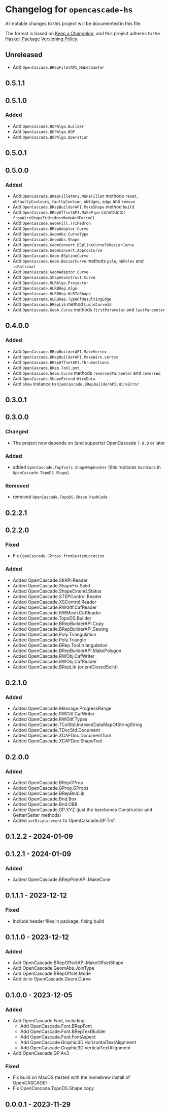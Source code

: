 # Changelog for `opencascade-hs`

All notable changes to this project will be documented in this file.

The format is based on [Keep a Changelog](https://keepachangelog.com/en/1.0.0/),
and this project adheres to the
[Haskell Package Versioning Policy](https://pvp.haskell.org/).

## Unreleased

- Add `OpenCascade.BRepFiletAPI_MakeChamfer`

## 0.5.1.1

## 0.5.1.0

### Added

- Add `OpenCascade.BOPAlgo.Builder`
- Add `OpenCascade.BOPAlgo.BOP`
- Add `OpenCascade.BOPAlgo.Operation`

## 0.5.0.1

## 0.5.0.0

### Added

- Add `OpenCascade.BRepFilletAPI.MakeFillet` methods `reset`, `nbFaultyContours`, `faultyContour`, `nbEdges`, `edge` and `remove`
- Add `OpenCascade.BRepBuilderAPI.MakeShape` method `build`
- Add `OpenCascade.BRepOffsetAPI.MakePipe` constructor `fromWireShapeTrihedronModeAndForceC1`
- Add `OpenCascade.GeomFill.Trihedron`
- Add `OpenCascade.BRepAdaptor.Curve`
- Add `OpenCascade.GeomAbs.CurveType`
- Add `OpenCascade.GeomAbs.Shape`
- Add `OpenCascade.GeomConvert.BSplineCurveToBezierCurve`
- Add `OpenCascade.GeomConvert.ApproxCurve`
- Add `OpenCascade.Geom.BSplineCurve`
- Add `OpenCascade.Geom.BezierCurve` methods `pole`, `nbPoles` and `isRational`
- Add `OpenCascade.GeomAdaptor.Curve`
- Add `OpenCascade.ShapeConstruct.Curve`
- Add `OpenCascade.HLRAlgo.Projector`
- Add `OpenCascade.HLRBRep.Algo`
- Add `OpenCascade.HLRBRep.HLRToShape`
- Add `OpenCascade.HLRBRep.TypeOfResultingEdge`
- Add `OpenCascade.BRepLib` method `buildCurve3d`
- Add `OpenCascade.Geom.Curve` methods `firstParameter` and `lastParameter`

## 0.4.0.0

### Added

- Add `OpenCascade.BRepBuilderAPI.MakeVertex`
- Add `OpenCascade.BRepBuilderAPI.MakeWire.vertex`
- Add `OpenCascade.BRepOffsetAPI.ThruSections`
- Add `OpenCascade.BRep.Tool.pnt`
- Add `OpenCascade.Geom.Curve` methods `reversedParameter` and `reversed`
- Add `OpenCascade.ShapeExtend.WireData`
- Add `Show` instance to `OpenCascade.BRepBuilderAPI.WireError`

## 0.3.0.1

## 0.3.0.0

### Changed

- The project now depends on (and supports) OpenCascade `7.8.0` or later

### Added 

- added `OpenCascade.TopTools.ShapeMapHasher` (this replaces `hashCode` in `OpenCascade.TopoDS.Shape`)

### Removed

- removed `OpenCascade.TopoDS.Shape.hashCode` 

## 0.2.2.1

## 0.2.2.0

### Fixed

- Fix `OpenCascade.GProps.fromSystemLocation`

### Added 

- Added OpenCascade.StlAPI.Reader
- Added OpenCascade.ShapeFix.Solid
- Added OpenCascade.ShapeExtend.Status
- Added OpenCascade.STEPControl.Reader
- Added OpenCascade.XSControl.Reader
- Added OpenCascade.RWGltf.CafReader
- Added OpenCascade.RWMesh.CafReader
- Added OpenCascade.TopoDS.Builder
- Added OpenCascade.BRepBuilderAPI.Copy
- Added OpenCascade.BRepBuilderAPI.Sewing
- Added OpenCascade.Poly.Triangulation
- Added OpenCascade.Poly.Triangle
- Added OpenCascade.BRep.Tool.triangulation
- Added OpenCascade.BRepBuilderAPI.MakePolygon
- Added OpenCascade.RWObj.CafWriter
- Added OpenCascade.RWObj.CafReader
- Added OpenCascade.BRepLib (orientClosedSolid)

## 0.2.1.0

### Added

- Added OpenCascade.Message.ProgressRange
- Added OpenCascade.RWGltf.CafWriter
- Added OpenCascade.RWGltf.Types
- Added OpenCascade.TColStd.IndexedDataMapOfStringString
- Added OpenCascade.TDocStd.Document
- Added OpenCascade.XCAFDoc.DocumentTool
- Added OpenCascade.XCAFDoc.ShapeTool

## 0.2.0.0

### Added

- Added OpenCascade.BRepGProp
- Added OpenCascade.GProp.GProps
- Added OpenCascade.BRepBndLib 
- Added OpenCascade.Bnd.Box
- Added OpenCascade.Bnd.OBB
- Added OpenCascade.GP.XYZ (just the barebones Constructor and Getter/Setter methods)
- Added `setDisplacement` to OpenCascade.GP.Trsf

## 0.1.2.2 - 2024-01-09 

## 0.1.2.1 - 2024-01-09 

### Added 

- Added OpenCascade.BRepPrimAPI.MakeCone

## 0.1.1.1 - 2023-12-12 

### Fixed 

- Include header files in package, fixing build

## 0.1.1.0 - 2023-12-12 

### Added

- Add OpenCascade.BRepOffsetAPI.MakeOffsetShape
- Add OpenCascade.GeomAbs.JoinType
- Add OpenCascade.BRepOffset.Mode
- Add `dn` to OpenCascade.Geom.Curve

## 0.1.0.0 - 2023-12-05 

### Added 

- Add OpenCascade.Font, including:
    - Add OpenCascade.Font.BRepFont
    - Add OpenCascade.Font.BRepTextBuilder
    - Add OpenCascade.Font.FontAspect
    - Add OpenCascade.Graphic3D.HorizontalTextAlignment
    - Add OpenCascade.Graphic3D.VerticalTextAlignment
- Add OpenCascade.GP.Ax3

### Fixed

- Fix build on MacOS (tested with the homebrew install of OpenCASCADE)
- Fix OpenCascade.TopoDS.Shape.copy

## 0.0.0.1 - 2023-11-29

